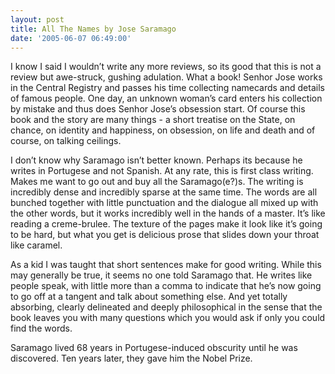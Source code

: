 ```yaml
---
layout: post
title: All The Names by Jose Saramago
date: '2005-06-07 06:49:00'
---
```


<p>I know I said I wouldn&rsquo;t write any more reviews, so its good that this is not a review but awe-struck, gushing adulation. What a book! Senhor Jose works in the Central Registry and passes his time collecting namecards and details of famous people. One day, an unknown woman&rsquo;s card enters his collection by mistake and thus does Senhor Jose&rsquo;s obsession start. Of course this book and the story are many things - a short treatise on the State, on chance, on identity and happiness, on obsession, on life and death and of course, on talking ceilings.</p>

<p>I don&rsquo;t know why Saramago isn&rsquo;t better known. Perhaps its because he writes in Portugese and not Spanish. At any rate, this is first class writing. Makes me want to go out and buy all the Saramago(e?)s. The writing is incredibly dense and incredibly sparse at the same time. The words are all bunched together with little punctuation and the dialogue all mixed up with the other words, but it works incredibly well in the hands of a master. It&rsquo;s like reading a creme-brulee. The texture of the pages make it look like it&rsquo;s going to be hard, but what you get is delicious prose that slides down your throat like caramel.</p>

<p>As a kid I was taught that short sentences make for good writing. While this may generally be true, it seems no one told Saramago that. He writes like people speak, with little more than a comma to indicate that he&rsquo;s now going to go off at a tangent and talk about something else. And yet totally absorbing, clearly delineated and deeply philosophical in the sense that the book leaves you with many questions which you would ask if only you could find the words.</p>

<p>Saramago lived 68 years in Portugese-induced obscurity until he was discovered. Ten years later, they gave him the Nobel Prize.</p>